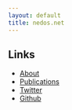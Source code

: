 ```yaml
---
layout: default
title: nedos.net
---
```


## Links

* [About](about)
* [Publications](publications)
* [Twitter](https://twitter.com/nedos)
* [Github](https://github.com/nedos)
